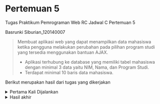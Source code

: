 # Pertemuan 5
Tugas Praktikum Pemrograman Web RC Jadwal C Pertemuan 5

Basrunki Siburian_120140007

> Membuat aplikasi web yang dapat menampilkan data mahasiswa ketika pengguna melakukan
perubahan pada pilihan program studi yang tersedia menggunakan bantuan AJAX.
> - Aplikasi terhubung ke database yang memiliki tabel mahasiswa dengan minimal 3 data
yaitu NIM, Nama, dan Program Studi.
> - Terdapat minimal 10 baris data mahasiswa.

Berikut merupakan hasil dari tugas yang dikerjakan


<details>
<summary>Pertama Kali Dijalankan</summary>

Data yang terlihat masih kosong karena belum memilih *option* yang ada

![Output1](gambar/awal.png)
</details>

<details>
<summary>Hasil akhir</summary>

Data yang terlihat akan sesuai dengan yang dipilih

![Output2](gambar/select.png)
</details>



